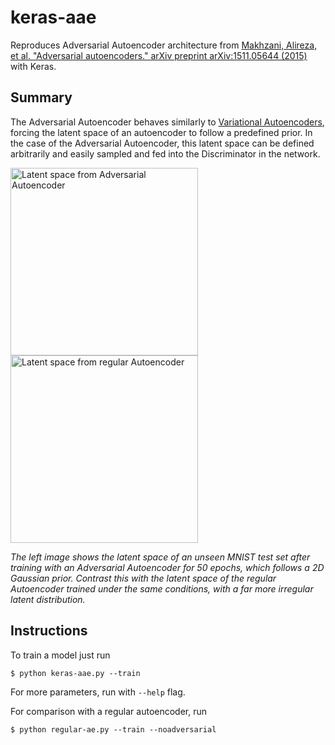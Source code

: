# keras-aae

Reproduces Adversarial Autoencoder architecture from [Makhzani, Alireza, et al. "Adversarial autoencoders." arXiv preprint arXiv:1511.05644 (2015)](https://arxiv.org/abs/1511.05644) with Keras.

## Summary

The Adversarial Autoencoder behaves similarly to [Variational Autoencoders](https://arxiv.org/abs/1312.6114), forcing the latent space of an autoencoder to follow a predefined prior. In the case of the Adversarial Autoencoder, this latent space can be defined arbitrarily and easily sampled and fed into the Discriminator in the network.

<img src="https://raw.githubusercontent.com/greentfrapp/keras-aae/master/images/aae_latent.png" alt="Latent space from Adversarial Autoencoder" width="300px" height="whatever" style="display: inline-block;">
<img src="https://raw.githubusercontent.com/greentfrapp/keras-aae/master/images/regular_latent.png" alt="Latent space from regular Autoencoder" width="300px" height="whatever" style="display: inline-block;">

*The left image shows the latent space of an unseen MNIST test set after training with an Adversarial Autoencoder for 50 epochs, which follows a 2D Gaussian prior. Contrast this with the latent space of the regular Autoencoder trained under the same conditions, with a far more irregular latent distribution.*

## Instructions

To train a model just run

```
$ python keras-aae.py --train
```

For more parameters, run with `--help` flag.

For comparison with a regular autoencoder, run

```
$ python regular-ae.py --train --noadversarial
```